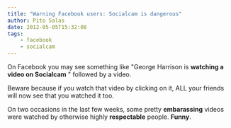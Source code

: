 ```yaml
---
title: "Warning Facebook users: Socialcam is dangerous"
author: Pito Salas
date: 2012-05-05T15:32:08
tags:
    - facebook
    - socialcam
---
```




On Facebook you may see something like "George Harrison is **watching a video
on Socialcam** " followed by a video.

Beware because if you watch that video by clicking on it, ALL your friends
will now see that you watched it too.

On two occasions in the last few weeks, some pretty **embarassing** videos
were watched by otherwise highly **respectable** people. **Funny**.


